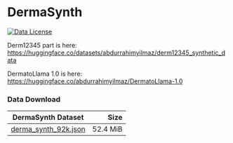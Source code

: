# DermaSynth

[![Data License](https://img.shields.io/badge/Data%20License-CC%20By%20NC%204.0-red.svg)](https://github.com/abdurrahimyilmaz/DermaSynth/DATA_LICENSE)

Derm12345 part is here: https://huggingface.co/datasets/abdurrahimyilmaz/derm12345_synthetic_data

DermatoLlama 1.0 is here: https://huggingface.co/abdurrahimyilmaz/DermatoLlama-1.0

### Data Download
| DermaSynth Dataset | Size |
| --- | ---: |
| [derma_synth_92k.json](dataset/derma_synth_92k.json) | 52.4 MiB |
